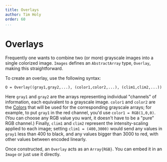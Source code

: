 ```yaml
---
title: Overlays
author: Tim Holy
order: 60
...
```


<h1>Overlays</h1>

Frequently one wants to combine two (or more) grayscale images into a single
colorized image.  `Images` defines an `AbstractArray` type, `Overlay`, making
this straightforward.

To create an overlay, use the following syntax:

```{.julia execute="false"}
O = Overlay((gray1,gray2,...), (color1,color2,...), (clim1,clim2,...))
```

Here `gray1` and `gray2` are the arrays representing individual "channels" of
information, each equivalent to a grayscale image.  `color1` and `color2` are
the [Colors](https://github.com/JuliaGraphics/Colors.jl) that will be used for the
corresponding grayscale arrays; for example, to put `gray1` in the red channel,
you'd use `color1 = RGB(1,0,0)`.  (You can choose any RGB value you want, it
doesn't have to be a "pure" RGB channel.)  Finally, `clim1` and `clim2`
represent the intensity-scaling applied to each image; setting `clim1 =
(400,3000)` would send any values in `gray1` less than 400 to black, and any
values bigger than 3000 to red, with other values between encoded linearly.

Once constructed, an `Overlay` acts as an `Array{RGB}`. You can embed it in an
`Image` or just use it directly.
